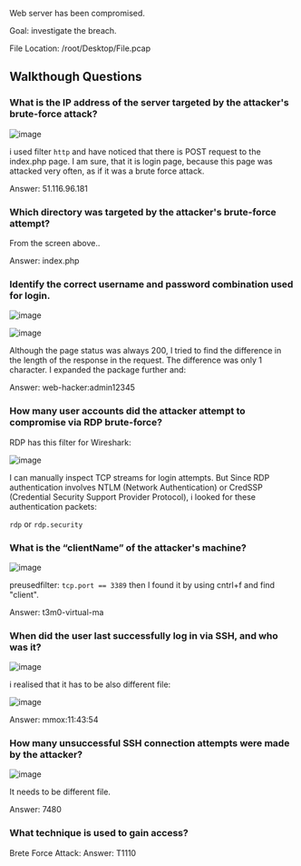 Web server has been compromised.

Goal: investigate the breach.

File Location: /root/Desktop/File.pcap

## Walkthough Questions

### What is the IP address of the server targeted by the attacker's brute-force attack?

![image](https://github.com/user-attachments/assets/c983586f-49e1-4a44-9dd0-dab655a1b3e2)

i used filter `http` and have noticed that there is POST request to the index.php page.
I am sure, that it is login page, because this page was attacked very often, as if it was a brute force attack.

Answer: 51.116.96.181

### Which directory was targeted by the attacker's brute-force attempt?

From the screen above..

Answer: index.php

### Identify the correct username and password combination used for login.

![image](https://github.com/user-attachments/assets/f52cc4b9-179f-42bc-8b3e-d773ae8e0ef6)

![image](https://github.com/user-attachments/assets/df19729c-92f7-4277-91d7-a7a0a0f3c435)

Although the page status was always 200, I tried to find the difference in the length of the response in the request. The difference was only 1 character. I expanded the package further and:

Answer: web-hacker:admin12345

### How many user accounts did the attacker attempt to compromise via RDP brute-force?

RDP has this filter for Wireshark:

![image](https://github.com/user-attachments/assets/a81fd305-2efc-4156-b360-f2346a966685)

I can manually inspect TCP streams for login attempts. But
Since RDP authentication involves NTLM (Network Authentication) or CredSSP (Credential Security Support Provider Protocol), i looked for these authentication packets:

`rdp` or `rdp.security`

### What is the “clientName” of the attacker's machine?

![image](https://github.com/user-attachments/assets/510f4f1c-32b7-4ba1-937d-7f9cb9d36040)

preusedfilter: `tcp.port == 3389`
then I found it by using cntrl+f and find "client". 

Answer: t3m0-virtual-ma

### When did the user last successfully log in via SSH, and who was it?

![image](https://github.com/user-attachments/assets/bdd9abf3-f85a-4eaf-8f3f-be78ea06c469)

i realised that it has to be also different file:

![image](https://github.com/user-attachments/assets/d47912af-ea47-4240-b11b-a8b54cab1ad1)


Answer: mmox:11:43:54

### How many unsuccessful SSH connection attempts were made by the attacker?

![image](https://github.com/user-attachments/assets/250e6a1d-ecfa-484b-8b9c-443b74371c0d)

It needs to be different file.

Answer: 7480

### What technique is used to gain access?

Brete Force Attack: 
Answer: T1110
